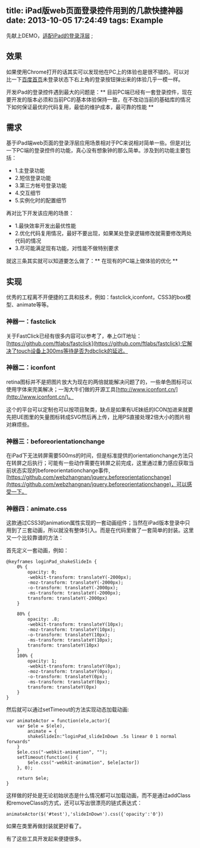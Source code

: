 title: iPad版web页面登录控件用到的几款快捷神器
date: 2013-10-05 17:24:49
tags: Example
---

先献上DEMO，[适配iPad的登录浮层](http://passport.baidu.com/passApi/html/loginPad_uni.html) ;

## 效果

如果使用Chrome打开的话其实可以发现他在PC上的体验也是很不错的。可以对比一下[百度首页](http://www.baidu.com)未登录状态下右上角的登录按钮弹出来的体验几乎一模一样。

开发iPad的登录控件遇到最大的问题是：** 目前PC端已经有一套登录控件，现在要开发的版本必须和当前PC的基本体验保持一致，在不改动当前的基础库的情况下如何保证最优的代码复用，最低的维护成本，最可靠的性能 **

## 需求

基于iPad端web页面的登录浮层应用场景相对于PC来说相对简单一些。但是对比一下PC端的登录控件的功能，真心没有想象钟的那么简单。涉及到的功能主要包括：

* 1.主登录功能
* 2.短信登录功能
* 3.第三方帐号登录功能
* 4.交互细节
* 5.实例化时的配置细节

再对比下开发该应用的场景：

* 1.最快效率开发出最优性能
* 2.优化代码复用情况，最好不要出现，如果某处登录逻辑修改就需要修改两处代码的情况
* 3.尽可能满足现有功能，对性能不做特别要求

就这三条其实就可以知道要怎么做了：** 在现有的PC端上做体验的优化 **

## 实现

优秀的工程离不开便捷的工具和技术，例如：fastclick,iconfont，CSS3的box模型、animate等等。

### 神器一：fastclick

关于FastClick已经有很多内容可以参考了，奉上GIT地址：[https://github.com/ftlabs/fastclick](https://github.com/ftlabs/fastclick);它解决了touch设备上300ms等待是否为dbclick的延迟。

### 神器二：iconfont

retina图标并不是把图片放大为现在的两倍就能解决问题了的，一些单色图标可以使用字体来完美解决；一淘大牛们做的开源工具[http://www.iconfont.cn/](http://www.iconfont.cn/)。

这个的平台可以定制也可以按项目聚类，缺点是如果有UE妹纸的ICON加进来就要先把UE图里的矢量图标转成SVG然后再上传，比用PS直接处理2倍大小的图片相对麻烦些。

### 神器三：beforeorientationchange

在iPad下无法转屏需要500ms的时间，但是标准提供的orientationchange方法只在转屏之后执行；可能有一些动作需要在转屏之前完成，这里通过重力感应获取当前状态实现的beforeorientationchange事件,[https://github.com/webzhangnan/jquery.beforeorientationchange](https://github.com/webzhangnan/jquery.beforeorientationchange)，可以感受一下。

### 神器四：animate.css

这款通过CSS3的animation属性实现的一套动画组件；当然在iPad版本登录中只用到了三套动画，所以就没有整体引入。而是在代码里做了一套简单的封装。这里又一个比较靠谱的方法：

首先定义一套动画，例如：

    @keyframes loginPad_shakeSlideIn {
        0% {
            opacity: 0;
            -webkit-transform: translateY(-2000px);
            -moz-transform: translateY(-2000px);
            -o-transform: translateY(-2000px);
            -ms-transform: translateY(-2000px);
            transform: translateY(-2000px)
        }
    
        80% {
            opacity: .8;
            -webkit-transform: translateY(10px);
            -moz-transform: translateY(10px);
            -o-transform: translateY(10px);
            -ms-transform: translateY(10px);
            transform: translateY(10px)
        }
        100% {
            opacity: 1;
            -webkit-transform: translateY(0px);
            -moz-transform: translateY(0px);
            -o-transform: translateY(0px);
            -ms-transform: translateY(0px);
            transform: translateY(0px)
        }
    }
    
然后就可以通过setTimeout的方法实现动态加载动画:

    var animateActor = function(ele,actor){
        var $ele = $(ele),
            animate = {
            shakeSlideIn:"loginPad_slideInDown .5s linear 0 1 normal forwards"
        }
        $ele.css("-webkit-animation", "");
        setTimeout(function() {
            $ele.css("-webkit-animation", $ele[actor])
        }, 0);
        
        return $ele;
    }

这样做的好处是无论初始状态是什么情况都可以加载动画，而不是通过addClass和removeClass的方式，还可以写出很漂亮的链式表达式：

    animateActor($('#test'),'slideInDown').css({'opacity':'0'})

如果在类里再做封装就更好看了。
    

有了这些工具开发起来便捷很多。